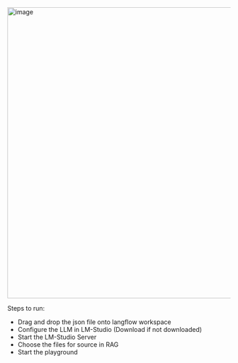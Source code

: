 <img width="658" alt="image" src="https://github.com/user-attachments/assets/57d82388-ddc0-4a19-9961-3041768ec5c0" />

Steps to run:
* Drag and drop the json file onto langflow workspace
* Configure the LLM in LM-Studio (Download if not downloaded)
* Start the LM-Studio Server
* Choose the files for source in RAG
* Start the playground
